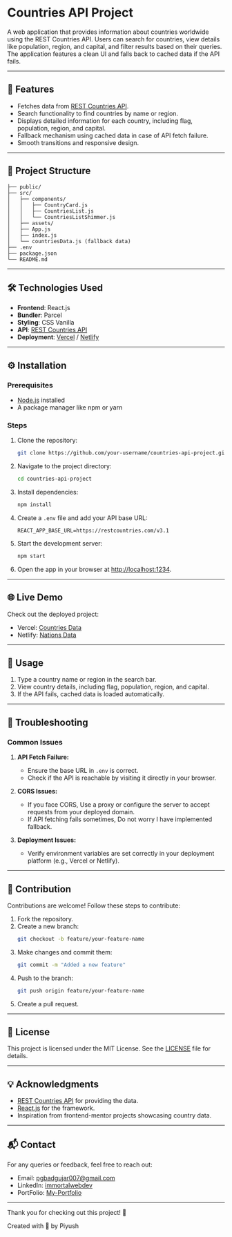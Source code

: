 # Countries API Project

A web application that provides information about countries worldwide using the REST Countries API. Users can search for countries, view details like population, region, and capital, and filter results based on their queries. The application features a clean UI and falls back to cached data if the API fails.

---

## 🚀 Features

- Fetches data from [REST Countries API](https://restcountries.com/).
- Search functionality to find countries by name or region.
- Displays detailed information for each country, including flag, population, region, and capital.
- Fallback mechanism using cached data in case of API fetch failure.
- Smooth transitions and responsive design.

---

## 📂 Project Structure

```
├── public/
├── src/
│   ├── components/
│   │   ├── CountryCard.js
│   │   ├── CountriesList.js
│   │   └── CountriesListShimmer.js
│   ├── assets/
│   ├── App.js
│   ├── index.js
│   └── countriesData.js (fallback data)
├── .env
├── package.json
└── README.md
```

---

## 🛠️ Technologies Used

- **Frontend**: React.js
- **Bundler**: Parcel
- **Styling**: CSS Vanilla
- **API**: [REST Countries API](https://restcountries.com/)
- **Deployment**: [Vercel](https://vercel.com/) / [Netlify](https://www.netlify.com/)

---

## ⚙️ Installation

### Prerequisites

- [Node.js](https://nodejs.org/) installed
- A package manager like npm or yarn

### Steps

1. Clone the repository:

   ```bash
   git clone https://github.com/your-username/countries-api-project.git
   ```

2. Navigate to the project directory:

   ```bash
   cd countries-api-project
   ```

3. Install dependencies:

   ```bash
   npm install
   ```

4. Create a `.env` file and add your API base URL:

   ```env
   REACT_APP_BASE_URL=https://restcountries.com/v3.1
   ```

5. Start the development server:

   ```bash
   npm start
   ```

6. Open the app in your browser at [http://localhost:1234](http://localhost:1234).

---

## 🌐 Live Demo

Check out the deployed project:

- Vercel: [Countries Data](https://countries-data-piyush.vercel.app/)
- Netlify: [Nations Data](https://nations-data-piyush.netlify.app/)

---

## 📖 Usage

1. Type a country name or region in the search bar.
2. View country details, including flag, population, region, and capital.
3. If the API fails, cached data is loaded automatically.

---

## 🐛 Troubleshooting

### Common Issues

1. **API Fetch Failure:**

   - Ensure the base URL in `.env` is correct.
   - Check if the API is reachable by visiting it directly in your browser.

2. **CORS Issues:**

   - If you face CORS, Use a proxy or configure the server to accept requests from your deployed domain.
   - If API fetching fails sometimes, Do not worry I have implemented fallback. 

3. **Deployment Issues:**
   - Verify environment variables are set correctly in your deployment platform (e.g., Vercel or Netlify).

---

## 🤝 Contribution

Contributions are welcome! Follow these steps to contribute:

1. Fork the repository.
2. Create a new branch:
   ```bash
   git checkout -b feature/your-feature-name
   ```
3. Make changes and commit them:
   ```bash
   git commit -m "Added a new feature"
   ```
4. Push to the branch:
   ```bash
   git push origin feature/your-feature-name
   ```
5. Create a pull request.

---

## 📜 License

This project is licensed under the MIT License. See the [LICENSE](LICENSE) file for details.

---

## 💡 Acknowledgments

- [REST Countries API](https://restcountries.com/) for providing the data.
- [React.js](https://reactjs.org/) for the framework.
- Inspiration from frontend-mentor projects showcasing country data.

---

## 📬 Contact

For any queries or feedback, feel free to reach out:

- Email: pgbadgujar007@gmail.com
- LinkedIn: [immortalwebdev](https://www.linkedin.com/in/immortalwebdev/)
- PortFolio: [My-Portfolio](https://www.snapit.tech/pgbadgujar007/5w3jtzcp1e)

---

Thank you for checking out this project! 🙌

Created with 💝 by Piyush
